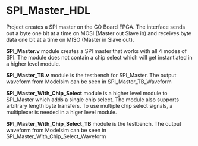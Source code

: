 # SPI_Master_HDL

Project creates a SPI master on the GO Board FPGA. The interface sends out a byte one bit at a time on MOSI (Master out Slave in)
and receives byte data one bit at a time on MISO (Master in Slave out).

**SPI_Master.v** module creates a SPI master that works with all 4 modes of SPI. The module does not contain a chip select
which will get instantiated in a higher level module.

**SPI_Master_TB.v** module is the testbench for SPI_Master. The output waveform from Modelsim can be seen in SPI_Master_TB_Waveform

**SPI_Master_With_Chip_Select** module is a higher level module to SPI_Master which adds a single chip select. The module also supports
arbitrary length byte transfers. To use multiple chip select signals, a multiplexer is needed in a higer level module.

**SPI_Master_With_Chip_Select_TB** module is the testbench. The output waveform from Modelsim can be seen in SPI_Master_With_Chip_Select_Waveform

